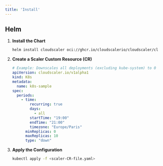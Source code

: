 ```yaml
---
title: 'Install'
---
```


## Helm

1. **Install the Chart**

    ```bash
    helm install cloudscaler oci://ghcr.io/cloudscalerio/cloudscaler/cloudscaler --namespace cloudscaler-system
    ```

2. **Create a Scaler Custom Resource (CR)**

    ```yaml
    # Example: Downscales all deployments (excluding kube-system) to 0 from 19:00 to 21:00 (Paris time) daily.
    apiVersion: cloudscaler.io/v1alpha1
    kind: K8s
    metadata:
      name: k8s-sample
    spec:
      periods:
        - time:
            recurring: true
            days:
              - all
            startTime: "19:00"
            endTime: "21:00"
            timezone: "Europe/Paris"
          minReplicas: 0
          maxReplicas: 10
          type: "down"
    ```

3. **Apply the Configuration**

    ```bash
    kubectl apply -f <scaler-CR-file.yaml>
    ```
